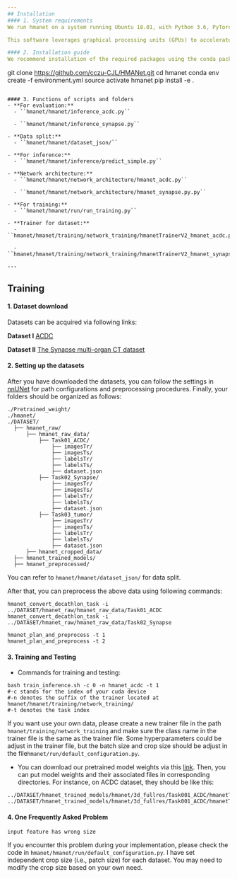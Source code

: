 ```yaml
---
## Installation
#### 1. System requirements
We run hmanet on a system running Ubuntu 18.01, with Python 3.6, PyTorch 1.8.1, and CUDA 10.1. For a full list of software packages and version numbers, see the Conda environment file `environment.yml`. 

This software leverages graphical processing units (GPUs) to accelerate neural network training and evaluation. Thus, systems lacking a suitable GPU would likely take an extremely long time to train or evaluate models. The software was tested with the NVIDIA RTX 3090 GPU, though we anticipate that other GPUs will also work, provided that the unit offers sufficient memory. 

#### 2. Installation guide
We recommend installation of the required packages using the conda package manager, available through the Anaconda Python distribution. Anaconda is available free of charge for non-commercial use through [Anaconda Inc](https://www.anaconda.com/products/individual). After installing Anaconda and cloning this repository, For use as integrative framework：
```
git clone https://github.com/cczu-CJL/HMANet.git
cd hmanet
conda env create -f environment.yml
source activate hmanet
pip install -e .
```

#### 3. Functions of scripts and folders
- **For evaluation:**
  - ``hmanet/hmanet/inference_acdc.py``
  
  - ``hmanet/hmanet/inference_synapse.py``
    
- **Data split:**
  - ``hmanet/hmanet/dataset_json/``
  
- **For inference:**
  - ``hmanet/hmanet/inference/predict_simple.py``
  
- **Network architecture:**
  - ``hmanet/hmanet/network_architecture/hmanet_acdc.py``
  
  - ``hmanet/hmanet/network_architecture/hmanet_synapse.py.py``
    
- **For training:**
  - ``hmanet/hmanet/run/run_training.py``
  
- **Trainer for dataset:**
  - ``hmanet/hmanet/training/network_training/hmanetTrainerV2_hmanet_acdc.py``
  
  - ``hmanet/hmanet/training/network_training/hmanetTrainerV2_hmanet_synapse.py.py``
  
---
```


## Training
#### 1. Dataset download
Datasets can be acquired via following links:

**Dataset I**
[ACDC](https://www.creatis.insa-lyon.fr/Challenge/acdc/)

**Dataset II**
[The Synapse multi-organ CT dataset](https://www.synapse.org/#!Synapse:syn3193805/wiki/217789)



#### 2. Setting up the datasets
After you have downloaded the datasets, you can follow the settings in [nnUNet](https://github.com/MIC-DKFZ/nnUNet/blob/master/documentation/dataset_conversion.md) for path configurations and preprocessing procedures. Finally, your folders should be organized as follows:

```
./Pretrained_weight/
./hmanet/
./DATASET/
  ├── hmanet_raw/
      ├── hmanet_raw_data/
          ├── Task01_ACDC/
              ├── imagesTr/
              ├── imagesTs/
              ├── labelsTr/
              ├── labelsTs/
              ├── dataset.json
          ├── Task02_Synapse/
              ├── imagesTr/
              ├── imagesTs/
              ├── labelsTr/
              ├── labelsTs/
              ├── dataset.json
          ├── Task03_tumor/
              ├── imagesTr/
              ├── imagesTs/
              ├── labelsTr/
              ├── labelsTs/
              ├── dataset.json
      ├── hmanet_cropped_data/
  ├── hmanet_trained_models/
  ├── hmanet_preprocessed/
```
You can refer to ``hmanet/hmanet/dataset_json/`` for data split.

After that, you can preprocess the above data using following commands:
```
hmanet_convert_decathlon_task -i ../DATASET/hmanet_raw/hmanet_raw_data/Task01_ACDC
hmanet_convert_decathlon_task -i ../DATASET/hmanet_raw/hmanet_raw_data/Task02_Synapse

hmanet_plan_and_preprocess -t 1
hmanet_plan_and_preprocess -t 2
```

#### 3. Training and Testing
- Commands for training and testing:

```
bash train_inference.sh -c 0 -n hmanet_acdc -t 1 
#-c stands for the index of your cuda device
#-n denotes the suffix of the trainer located at hmanet/hmanet/training/network_training/
#-t denotes the task index
```
If you want use your own data, please create a new trainer file in the path ```hmanet/training/network_training``` and make sure the class name in the trainer file is the same as the trainer file. Some hyperparameters could be adjust in the trainer file, but the batch size and crop size should be adjust in the file```hmanet/run/default_configuration.py```.
 
- You can download our pretrained model weights via this [link](https://drive.google.com/drive/folders/1yvqlkeRq1qr5RxH-EzFyZEFsJsGFEc78?usp=sharing). Then, you can put model weights and their associated files in corresponding directories. For instance, on ACDC dataset, they should be like this:
```
../DATASET/hmanet_trained_models/hmanet/3d_fullres/Task001_ACDC/hmanetTrainerV2_hmanet_acdc__hmanetPlansv2.1/fold_0/model_best.model
../DATASET/hmanet_trained_models/hmanet/3d_fullres/Task001_ACDC/hmanetTrainerV2_hmanet_acdc__hmanetPlansv2.1/fold_0/model_best.model.pkl
```


#### 4. One Frequently Asked Problem
```
input feature has wrong size
```
If you encounter this problem during your implementation, please check the code in ``hmanet/hmanet/run/default_configuration.py``. I have set independent crop size (i.e., patch size) for each dataset. You may need to modify the crop size based on your own need.
